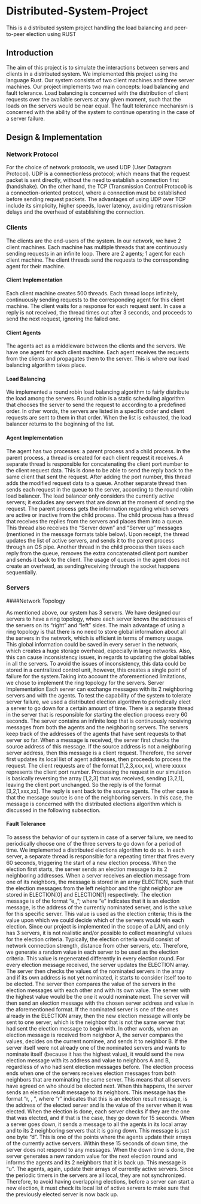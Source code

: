 # Distributed-System-Project
This is a distributed system project handling the load balancing and peer-to-peer election using RUST

## Introduction

The aim of this project is to simulate the interactions between servers and clients in a distributed system. We implemented this project using the language Rust. Our system consists of two client machines and three server machines. Our project implements two main concepts: load balancing and fault tolerance. Load balancing is concerned with the distribution of client requests over the available servers at any given moment, such that the loads on the servers would be near equal. The fault tolerance mechanism is concerned with the ability of the system to continue operating in the case of a server failure. 

## Design & Implementation

### Network Protocol
For the choice of network protocols, we used UDP (User Datagram Protocol). UDP is a connectionless protocol; which means that the request packet is sent directly, without the need to establish a connection first (handshake). On the other hand, the TCP (Transmission Control Protocol) is a connection-oriented protocol, where a connection must be established before sending request packets. The advantages of using UDP over TCP include its simplicity, higher speeds, lower latency, avoiding retransmission delays and the overhead of establishing the connection.

### Clients
The clients are the end-users of the system. In our network, we have 2 client machines. Each machine has multiple threads that are continuously sending requests in an infinite loop. There are 2 agents; 1 agent for each client machine. The client threads send the requests to the corresponding agent for their machine.  

#### Client Implementation
Each client machine creates 500 threads. Each thread loops infinitely, continuously sending requests to the corresponding agent for this client machine. The client waits for a response for each request sent. In case a reply is not received, the thread times out after 3 seconds, and proceeds to send the next request, ignoring the failed one.

#### Client Agents
The agents act as a middleware between the clients and the servers. We have one agent for each client machine. Each agent receives the requests from the clients and propagates them to the server. This is where our load balancing algorithm takes place. 

#### Load Balancing
We implemented a round robin load balancing algorithm to fairly distribute the load among the servers. Round robin is a static scheduling algorithm that chooses the server to send the request to according to a predefined order. In other words, the servers are listed in a specific order and client requests are sent to them in that order. When the list is exhausted, the load balancer returns to the beginning of the list. 

#### Agent Implementation
The agent has two processes: a parent process and a child process. In the parent process, a thread is created for each client request it receives. A separate thread is responsible for concatenating the client port number to the client request data. This is done to be able to send the reply back to the same client that sent the request. After adding the port number, this thread adds the modified request data to a queue. Another separate thread then sends each request in the queue to the server, according to the round robin load balancer. The load balancer only considers the currently active servers; it excludes any servers that are down at the moment of sending the request. The parent process gets the information regarding which servers are active or inactive from the child process.
The child process has a thread that receives the replies from the servers and places them into a queue. This thread also receives the “Server down” and “Server up” messages (mentioned in the message formats table below). Upon receipt, the thread updates the list of active servers, and sends it to the parent process through an OS pipe. Another thread in the child process then takes each reply from the queue, removes the extra concatenated client port number and sends it back to the client. The usage of queues in the agent does not create an overhead, as sending/receiving through the socket happens sequentially.

### Servers

####Network Topology

As mentioned above, our system has 3 servers. We have designed our servers to have a ring topology, where each server knows the addresses of the servers on its “right” and “left” sides. The main advantage of using a ring topology is that there is no need to store global information about all the servers in the network, which is efficient in terms of memory usage. This global information could be saved in every server in the network, which creates a huge storage overhead, especially in large networks. Also, this can cause inconsistency issues, in regards to updating the global tables in all the servers. To avoid the issues of inconsistency, this data could be stored in a centralized control unit, however, this creates a single point of failure for the system.Taking into account the aforementioned limitations, we chose to implement the ring topology for the servers. 
Server Implementation
Each server can exchange messages with its 2 neighboring servers and with the agents. To test the capability of the system to tolerate server failure, we used a distributed election algorithm to periodically elect a server to go down for a certain amount of time. There is a separate thread in the server that is responsible for starting the election process every 60 seconds. The server contains an infinite loop that is continuously receiving messages from both the agents and the neighboring servers. The servers keep track of the addresses of the agents that have sent requests to that server so far. When a message is received, the server first checks the source address of this message. If the source address is not a neighboring server address, then this message is a client request. Therefore, the server first updates its local list of agent addresses, then proceeds to process the request. The client requests are of the format [1,2,3,xxx,xx], where xxxxx represents the client port number. Processing the request in our simulation is basically reversing the array [1,2,3] that was received, sending [3,2,1], leaving the client port unchanged. So the reply is of the format [3,2,1,xxx,xx]. The reply is sent back to the source agents. 
The other case is that the message source is one of the neighboring servers. In this case, the message is concerned with the distributed elections algorithm which is discussed in the following subsection. 

#### Fault Tolerance
To assess the behavior of our system in case of a server failure, we need to periodically choose one of the three servers to go down for a period of time. We implemented a distributed elections algorithm to do so. In each server, a separate thread is responsible for a repeating timer that fires every 60 seconds, triggering the start of a new election process. When the election first starts, the server sends an election message to its 2 neighboring addresses. When a server receives an election message from one of its neighbors, the message is stored in an array ELECTION, such that the election messages from the left neighbor and the right neighbor are stored in ELECTION[0] and ELECTION[1] respectively. The election message is of the format “e,<addr>,<val>”; where “e” indicates that it is an election message, <addr> is the address of the currently nominated server, and <val> is the value for this specific server. This value is used as the election criteria; this is the value upon which we could decide which of the servers would win each election. Since our project is implemented in the scope of a LAN, and only has 3 servers, it is not realistic and/or possible to collect meaningful values for the election criteria. Typically, the election criteria would consist of network connection strength, distance from other servers, etc. Therefore, we generate a random value in each server to be used as the election criteria. This value is regenerated differently in every election round. 
For every election message received, the server updates the ELECTION array. The server then checks the values of the nominated servers in the array and if its own address is not yet nominated, it starts to consider itself too to be elected. The server then compares the value of the servers in the election messages with each other and with its own value. The server with the highest value would be the one it would nominate next. The server will then send an election message with the chosen server address and value in the aforementioned format. If the nominated server is one of the ones already in the ELECTION array, then the new election message will only be sent to one server, which is the neighbor that is not the same server that had sent the election message to begin with. In other words, when an election message is received from neighbor A, the server compares the values, decides on the current nominee, and sends it to neighbor B. If the server itself were not already one of the nominated servers and wants to nominate itself (because it has the highest value), it would send the new election message with its address and value to neighbors A and B, regardless of who had sent election messages before.
The election process ends when one of the servers receives election messages from both neighbors that are nominating the same server. This means that all servers have agreed on who should be elected next. When this happens, the server sends an election result message to its neighbors. This message has the format “r, <addr>, <val>”, where “r” indicates that this is an election result message, <addr> is the address of the elected server and <val> is the value of the server when it was elected. 
When the election is done, each server checks if they are the one that was elected, and if that is the case, they go down for 15 seconds. When a server goes down, it sends a message to all the agents in its local array and to its 2 neighboring servers that it is going down. This message is just one byte “d”. This is one of the points where the agents update their arrays of the currently active servers. Within these 15 seconds of down time, the server does not respond to any messages. When the down time is done, the server generates a new random value for the next election round and informs the agents and its 2 neighbors that it is back up. This message is “u”. The agents, again, update their arrays of currently active servers. 
Since the periodic timers in the servers are all local, they are not synchronized. Therefore, to avoid having overlapping elections, before a server can start a new election, it must check its local list of active servers to make sure that the previously elected server is now back up.
